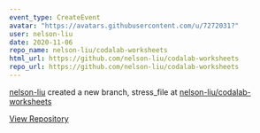 ```yaml
---
event_type: CreateEvent
avatar: "https://avatars.githubusercontent.com/u/7272031?"
user: nelson-liu
date: 2020-11-06
repo_name: nelson-liu/codalab-worksheets
html_url: https://github.com/nelson-liu/codalab-worksheets
repo_url: https://github.com/nelson-liu/codalab-worksheets
---
```


<a href='https://github.com/nelson-liu' target='_blank'>nelson-liu</a> created a new branch, stress_file at <a href='https://github.com/nelson-liu/codalab-worksheets' target='_blank'>nelson-liu/codalab-worksheets</a>

<a href='https://github.com/nelson-liu/codalab-worksheets' target='_blank'>View Repository</a>